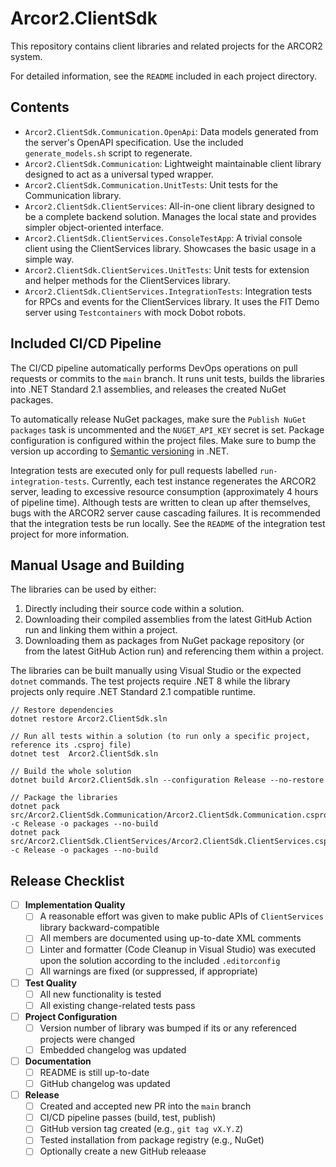 # Arcor2.ClientSdk

This repository contains client libraries and related projects for the ARCOR2 system.

For detailed information, see the `README` included in each project directory.

## Contents

- `Arcor2.ClientSdk.Communication.OpenApi`: Data models generated from the server's OpenAPI specification. Use the included `generate_models.sh` script to regenerate.
- `Arcor2.ClientSdk.Communication`: Lightweight maintainable client library designed to act as a universal typed wrapper.
- `Arcor2.ClientSdk.Communication.UnitTests`: Unit tests for the Communication library.
- `Arcor2.ClientSdk.ClientServices`: All-in-one client library designed to be a complete backend solution. Manages the local state and provides simpler object-oriented interface.
- `Arcor2.ClientSdk.ClientServices.ConsoleTestApp`: A trivial console client using the ClientServices library. Showcases the basic usage in a simple way.
- `Arcor2.ClientSdk.ClientServices.UnitTests`: Unit tests for extension and helper methods for the ClientServices library.
- `Arcor2.ClientSdk.ClientServices.IntegrationTests`: Integration tests for RPCs and events for the ClientServices library. It uses the FIT Demo server using `Testcontainers` with mock Dobot robots.

## Included CI/CD Pipeline

The CI/CD pipeline automatically performs DevOps operations on pull requests or commits to the `main` branch. It runs unit tests, builds the libraries into .NET Standard 2.1 assemblies, and releases the created NuGet packages. 

To automatically release NuGet packages, make sure the `Publish NuGet packages` task is uncommented and the `NUGET_API_KEY` secret is set.
Package configuration is configured within the project files. Make sure to bump the version up according to [Semantic versioning](https://learn.microsoft.com/en-us/dotnet/csharp/versioning) in .NET.

Integration tests are executed only for pull requests labelled `run-integration-tests`. Currently, each test instance regenerates the ARCOR2 server, leading to excessive resource consumption (approximately 4 hours of pipeline time). Although tests are written to clean up after themselves, bugs with the ARCOR2 server cause cascading failures. It is recommended that the integration tests be run locally. See the `README` of the integration test project for more information.

## Manual Usage and Building
The libraries can be used by either:
1. Directly including their source code within a solution.
2. Downloading their compiled assemblies from the latest GitHub Action run and linking them within a project.
3. Downloading them as packages from NuGet package repository (or from the latest GitHub Action run) and referencing them within a project.

The libraries can be built manually using Visual Studio or the expected `dotnet` commands. The test projects require .NET 8 while the library projects only require .NET Standard 2.1 compatible runtime.

```
// Restore dependencies
dotnet restore Arcor2.ClientSdk.sln

// Run all tests within a solution (to run only a specific project, reference its .csproj file)
dotnet test  Arcor2.ClientSdk.sln

// Build the whole solution
dotnet build Arcor2.ClientSdk.sln --configuration Release --no-restore

// Package the libraries
dotnet pack src/Arcor2.ClientSdk.Communication/Arcor2.ClientSdk.Communication.csproj -c Release -o packages --no-build
dotnet pack src/Arcor2.ClientSdk.ClientServices/Arcor2.ClientSdk.ClientServices.csproj -c Release -o packages --no-build
```

## Release Checklist

- [ ] **Implementation Quality**
  - [ ] A reasonable effort was given to make public APIs of `ClientServices` library backward-compatible
  - [ ] All members are documented using up-to-date XML comments
  - [ ] Linter and formatter (Code Cleanup in Visual Studio) was executed upon the solution according to the included `.editorconfig`
  - [ ] All warnings are fixed (or suppressed, if appropriate)

- [ ] **Test Quality**
  - [ ] All new functionality is tested 
  - [ ] All existing change-related tests pass

- [ ] **Project Configuration**
  - [ ] Version number of library was bumped if its or any referenced projects were changed
  - [ ] Embedded changelog was updated

- [ ] **Documentation**
  - [ ] README is still up-to-date
  - [ ] GitHub changelog was updated

- [ ] **Release**
  - [ ] Created and accepted new PR into the `main` branch
  - [ ] CI/CD pipeline passes (build, test, publish)
  - [ ] GitHub version tag created (e.g., `git tag vX.Y.Z`)
  - [ ] Tested installation from package registry (e.g., NuGet)
  - [ ] Optionally create a new GitHub releaase